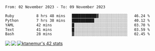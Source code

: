 <!--START_SECTION:waka-->

```txt
From: 02 November 2023 - To: 09 November 2023

Ruby          8 hrs 48 mins   ███████████▓░░░░░░░░░░░░░   46.24 %
Python        7 hrs 38 mins   ██████████░░░░░░░░░░░░░░░   40.12 %
YAML          42 mins         █░░░░░░░░░░░░░░░░░░░░░░░░   03.70 %
Text          41 mins         █░░░░░░░░░░░░░░░░░░░░░░░░   03.59 %
Bash          28 mins         ▓░░░░░░░░░░░░░░░░░░░░░░░░   02.45 %
```

<!--END_SECTION:waka-->
<a href="https://github.com/anuraghazra/github-readme-stats">
  <img align="left" src="https://github-readme-stats.vercel.app/api?username=Tanesan&count_private=true&show_icons=true" />
<img align="left" src="https://github-readme-stats.vercel.app/api/top-langs/?username=Tanesan" />
</a>

[![ktanemur's 42 stats](https://badge42.vercel.app/api/v2/cl1wslf6s002109l771rng2w8/stats?cursusId=21&coalitionId=62)](https://github.com/JaeSeoKim/badge42)
